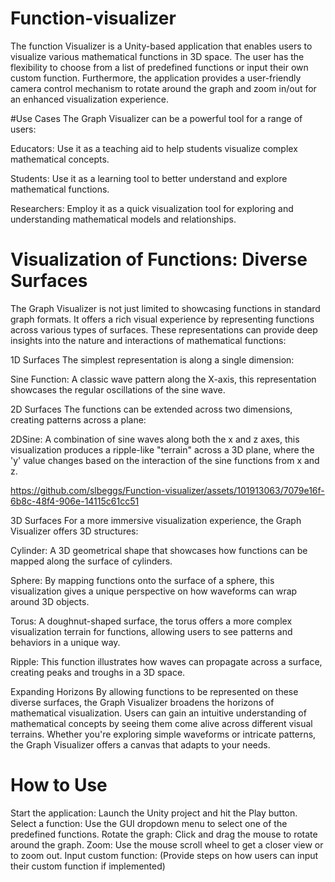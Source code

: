 # Function-visualizer
The function Visualizer is a Unity-based application that enables users to visualize various mathematical functions in 3D space. The user has the flexibility to choose from a list of predefined functions or input their own custom function. Furthermore, the application provides a user-friendly camera control mechanism to rotate around the graph and zoom in/out for an enhanced visualization experience.

#Use Cases
The Graph Visualizer can be a powerful tool for a range of users:

Educators: Use it as a teaching aid to help students visualize complex mathematical concepts.

Students: Use it as a learning tool to better understand and explore mathematical functions.

Researchers: Employ it as a quick visualization tool for exploring and understanding mathematical models and relationships.

# Visualization of Functions: Diverse Surfaces
The Graph Visualizer is not just limited to showcasing functions in standard graph formats. It offers a rich visual experience by representing functions across various types of surfaces. These representations can provide deep insights into the nature and interactions of mathematical functions:

1D Surfaces
The simplest representation is along a single dimension:

Sine Function: A classic wave pattern along the X-axis, this representation showcases the regular oscillations of the sine wave.


2D Surfaces
The functions can be extended across two dimensions, creating patterns across a plane:

2DSine: A combination of sine waves along both the x and z axes, this visualization produces a ripple-like "terrain" across a 3D plane, where the 'y' value changes based on the interaction of the sine functions from x and z.



https://github.com/slbeggs/Function-visualizer/assets/101913063/7079e16f-6b8c-48f4-906e-14115c61cc51


3D Surfaces
For a more immersive visualization experience, the Graph Visualizer offers 3D structures:

Cylinder: A 3D geometrical shape that showcases how functions can be mapped along the surface of cylinders.

Sphere: By mapping functions onto the surface of a sphere, this visualization gives a unique perspective on how waveforms can wrap around 3D objects.

Torus: A doughnut-shaped surface, the torus offers a more complex visualization terrain for functions, allowing users to see patterns and behaviors in a unique way.

Ripple: This function illustrates how waves can propagate across a surface, creating peaks and troughs in a 3D space.

Expanding Horizons
By allowing functions to be represented on these diverse surfaces, the Graph Visualizer broadens the horizons of mathematical visualization. Users can gain an intuitive understanding of mathematical concepts by seeing them come alive across different visual terrains. Whether you're exploring simple waveforms or intricate patterns, the Graph Visualizer offers a canvas that adapts to your needs.

# How to Use
Start the application: Launch the Unity project and hit the Play button.
Select a function: Use the GUI dropdown menu to select one of the predefined functions.
Rotate the graph: Click and drag the mouse to rotate around the graph.
Zoom: Use the mouse scroll wheel to get a closer view or to zoom out.
Input custom function: (Provide steps on how users can input their custom function if implemented)
